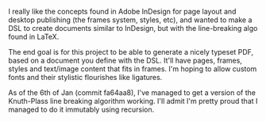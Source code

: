 I really like the concepts found in Adobe InDesign for page layout and desktop
publishing (the frames system, styles, etc), and wanted to make a DSL to create
documents similar to InDesign, but with the line-breaking algo found in LaTeX.

The end goal is for this project to be able to generate a nicely typeset PDF,
based on a document you define with the DSL. It'll have pages, frames, styles
and text/image content that fits in frames. I'm hoping to allow custom fonts
and their stylistic flourishes like ligatures.

As of the 6th of Jan (commit fa64aa8), I've managed to get a version of the
Knuth-Plass line breaking algorithm working. I'll admit I'm pretty proud that I
managed to do it immutably using recursion.
